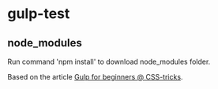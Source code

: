 # gulp-test

<h2>node_modules</h2>
Run command 'npm install' to download node_modules folder.

Based on the article <a href="https://css-tricks.com/gulp-for-beginners/">Gulp for beginners @ CSS-tricks</a>.